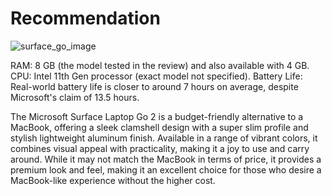 # Recommendation

![surface_go_image](https://github.com/mcarringtone/Recommendation/assets/55025157/6a3abc05-716a-4efd-adc1-9298dbe7ead1)

RAM: 8 GB (the model tested in the review) and also available with 4 GB.
CPU: Intel 11th Gen processor (exact model not specified).
Battery Life: Real-world battery life is closer to around 7 hours on average, despite Microsoft's claim of 13.5 hours.

The Microsoft Surface Laptop Go 2 is a budget-friendly alternative to a MacBook, offering a sleek clamshell design with a super slim profile and stylish lightweight aluminum finish. Available in a range of vibrant colors, it combines visual appeal with practicality, making it a joy to use and carry around. While it may not match the MacBook in terms of price, it provides a premium look and feel, making it an excellent choice for those who desire a MacBook-like experience without the higher cost.
